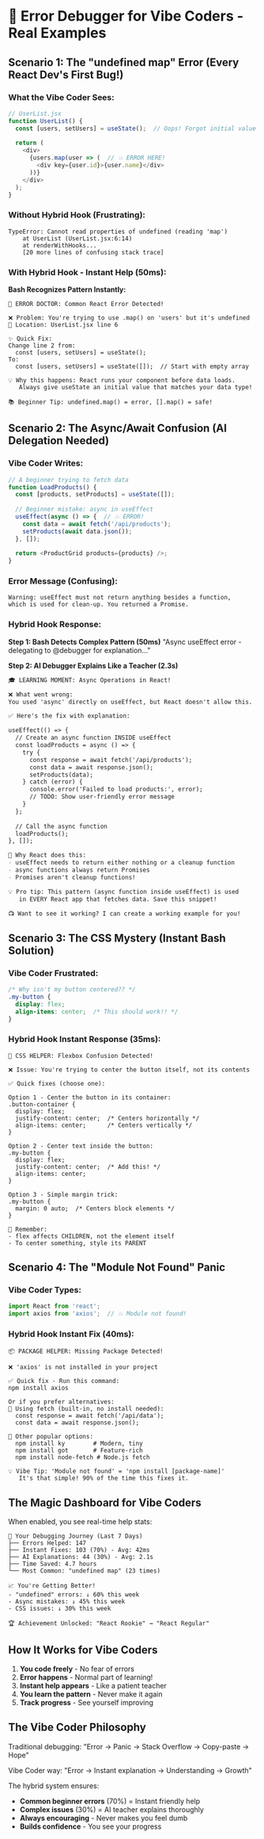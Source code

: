 # 🎨 Error Debugger for Vibe Coders - Real Examples

## Scenario 1: The "undefined map" Error (Every React Dev's First Bug!)

### What the Vibe Coder Sees:
```javascript
// UserList.jsx
function UserList() {
  const [users, setUsers] = useState();  // Oops! Forgot initial value
  
  return (
    <div>
      {users.map(user => (  // 💥 ERROR HERE!
        <div key={user.id}>{user.name}</div>
      ))}
    </div>
  );
}
```

### Without Hybrid Hook (Frustrating):
```
TypeError: Cannot read properties of undefined (reading 'map')
    at UserList (UserList.jsx:6:14)
    at renderWithHooks...
    [20 more lines of confusing stack trace]
```

### With Hybrid Hook - Instant Help (50ms):

**Bash Recognizes Pattern Instantly:**
```
🐛 ERROR DOCTOR: Common React Error Detected!

❌ Problem: You're trying to use .map() on 'users' but it's undefined
📍 Location: UserList.jsx line 6

✨ Quick Fix:
Change line 2 from:
  const [users, setUsers] = useState();
To:
  const [users, setUsers] = useState([]);  // Start with empty array

💡 Why this happens: React runs your component before data loads.
   Always give useState an initial value that matches your data type!

📚 Beginner Tip: undefined.map() = error, [].map() = safe!
```

## Scenario 2: The Async/Await Confusion (AI Delegation Needed)

### Vibe Coder Writes:
```javascript
// A beginner trying to fetch data
function LoadProducts() {
  const [products, setProducts] = useState([]);
  
  // Beginner mistake: async in useEffect
  useEffect(async () => {  // 💥 ERROR!
    const data = await fetch('/api/products');
    setProducts(await data.json());
  }, []);
  
  return <ProductGrid products={products} />;
}
```

### Error Message (Confusing):
```
Warning: useEffect must not return anything besides a function, 
which is used for clean-up. You returned a Promise.
```

### Hybrid Hook Response:

**Step 1: Bash Detects Complex Pattern (50ms)**
"Async useEffect error - delegating to @debugger for explanation..."

**Step 2: AI Debugger Explains Like a Teacher (2.3s)**
```markdown
🎓 LEARNING MOMENT: Async Operations in React!

❌ What went wrong:
You used 'async' directly on useEffect, but React doesn't allow this.

✅ Here's the fix with explanation:

useEffect(() => {
  // Create an async function INSIDE useEffect
  const loadProducts = async () => {
    try {
      const response = await fetch('/api/products');
      const data = await response.json();
      setProducts(data);
    } catch (error) {
      console.error('Failed to load products:', error);
      // TODO: Show user-friendly error message
    }
  };
  
  // Call the async function
  loadProducts();
}, []);

🤔 Why React does this:
- useEffect needs to return either nothing or a cleanup function
- async functions always return Promises
- Promises aren't cleanup functions!

💡 Pro tip: This pattern (async function inside useEffect) is used 
   in EVERY React app that fetches data. Save this snippet!

📺 Want to see it working? I can create a working example for you!
```

## Scenario 3: The CSS Mystery (Instant Bash Solution)

### Vibe Coder Frustrated:
```css
/* Why isn't my button centered?? */
.my-button {
  display: flex;
  align-items: center;  /* This should work!! */
}
```

### Hybrid Hook Instant Response (35ms):
```
🎨 CSS HELPER: Flexbox Confusion Detected!

❌ Issue: You're trying to center the button itself, not its contents

✅ Quick fixes (choose one):

Option 1 - Center the button in its container:
.button-container {
  display: flex;
  justify-content: center;  /* Centers horizontally */
  align-items: center;      /* Centers vertically */
}

Option 2 - Center text inside the button:
.my-button {
  display: flex;
  justify-content: center;  /* Add this! */
  align-items: center;
}

Option 3 - Simple margin trick:
.my-button {
  margin: 0 auto;  /* Centers block elements */
}

🎯 Remember: 
- flex affects CHILDREN, not the element itself
- To center something, style its PARENT
```

## Scenario 4: The "Module Not Found" Panic

### Vibe Coder Types:
```javascript
import React from 'react';
import axios from 'axios';  // 💥 Module not found!
```

### Hybrid Hook Instant Fix (40ms):
```
📦 PACKAGE HELPER: Missing Package Detected!

❌ 'axios' is not installed in your project

✅ Quick fix - Run this command:
npm install axios

Or if you prefer alternatives:
📌 Using fetch (built-in, no install needed):
  const response = await fetch('/api/data');
  const data = await response.json();

📌 Other popular options:
  npm install ky        # Modern, tiny
  npm install got       # Feature-rich
  npm install node-fetch # Node.js fetch

💡 Vibe Tip: 'Module not found' = 'npm install [package-name]'
   It's that simple! 90% of the time this fixes it.
```

## The Magic Dashboard for Vibe Coders

When enabled, you see real-time help stats:

```
🎯 Your Debugging Journey (Last 7 Days)
├── Errors Helped: 147
├── Instant Fixes: 103 (70%) - Avg: 42ms
├── AI Explanations: 44 (30%) - Avg: 2.1s
├── Time Saved: 4.7 hours
└── Most Common: "undefined map" (23 times)

📈 You're Getting Better!
- "undefined" errors: ↓ 60% this week
- Async mistakes: ↓ 45% this week  
- CSS issues: ↓ 30% this week

🏆 Achievement Unlocked: "React Rookie" → "React Regular"
```

## How It Works for Vibe Coders

1. **You code freely** - No fear of errors
2. **Error happens** - Normal part of learning!
3. **Instant help appears** - Like a patient teacher
4. **You learn the pattern** - Never make it again
5. **Track progress** - See yourself improving

## The Vibe Coder Philosophy

Traditional debugging: "Error → Panic → Stack Overflow → Copy-paste → Hope"

Vibe Coder way: "Error → Instant explanation → Understanding → Growth"

The hybrid system ensures:
- **Common beginner errors** (70%) = Instant friendly help
- **Complex issues** (30%) = AI teacher explains thoroughly
- **Always encouraging** - Never makes you feel dumb
- **Builds confidence** - You see your progress